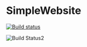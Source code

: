 # SimpleWebsite
[![Build status](https://mdiposse.visualstudio.com/Oregon/_apis/build/status/Oregon-Docker%20container-CI)](https://mdiposse.visualstudio.com/Oregon/_build/latest?definitionId=3)


![Build Status2](https://mdiposse.visualstudio.com/Oregon/_apis/build/status/Oregon-Docker%20container-CI)
